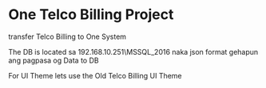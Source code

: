 # One Telco Billing Project

transfer Telco Billing to One System 

The DB is located sa 192.168.10.251\MSSQL_2016 
naka json format gehapun ang pagpasa og Data to DB


For UI Theme lets use the Old Telco Billing UI Theme
